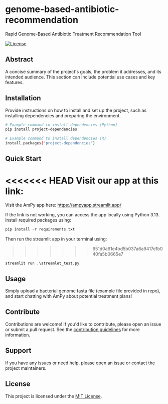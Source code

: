 # genome-based-antibiotic-recommendation

Rapid Genome-Based Antibiotic Treatment Recommendation Tool

[![License](https://img.shields.io/badge/license-MIT-blue.svg)](LICENSE)

## Abstract

A concise summary of the project's goals, the problem it addresses, and its intended audience. This section can include potential use cases and key features.

## Installation

Provide instructions on how to install and set up the project, such as installing dependencies and preparing the environment.

```bash
# Example command to install dependencies (Python)
pip install project-dependencies

# Example command to install dependencies (R)
install.packages("project-dependencies")
```

## Quick Start

<<<<<<< HEAD
Visit our app at this link: 
=======
Visit the AmPy app here: https://ampyapp.streamlit.app/

If the link is not working, you can access the app locally using Python 3.13.  
Install required packages using:
```python
pip install -r requirements.txt
```  
Then run the streamlit app in your terminal using:
>>>>>>> 651d0a61e4bd5b037a6a9417e1b040fa5b0665e7
```
streamlit run .\streamlet_test.py
```  

## Usage

Simply upload a bacterial genome fasta file (example file provided in repo), and start chatting with AmPy about potential treatment plans!

## Contribute

Contributions are welcome! If you'd like to contribute, please open an issue or submit a pull request. See the [contribution guidelines](CONTRIBUTING.md) for more information.

## Support

If you have any issues or need help, please open an [issue](https://github.com/hackbio-ca/demo-project/issues) or contact the project maintainers.

## License

This project is licensed under the [MIT License](LICENSE).
